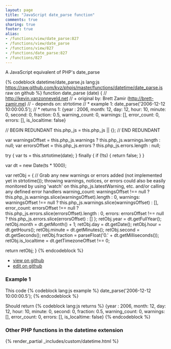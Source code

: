 ```yaml
---
layout: page
title: "JavaScript date_parse function"
comments: true
sharing: true
footer: true
alias:
- /functions/view/date_parse:827
- /functions/view/date_parse
- /functions/view/827
- /functions/date_parse:827
- /functions/827
---
```

<!-- Generated by Rakefile:build -->
A JavaScript equivalent of PHP's date_parse

{% codeblock datetime/date_parse.js lang:js https://raw.github.com/kvz/phpjs/master/functions/datetime/date_parse.js raw on github %}
function date_parse (date) {
  // http://kevin.vanzonneveld.net
  // +   original by: Brett Zamir (http://brett-zamir.me)
  // -    depends on: strtotime
  // *     example 1: date_parse('2006-12-12 10:00:00.5');
  // *     returns 1: {year : 2006, month: 12, day: 12, hour: 10, minute: 0, second: 0, fraction: 0.5, warning_count: 0, warnings: [], error_count: 0, errors: [], is_localtime: false}

  // BEGIN REDUNDANT
  this.php_js = this.php_js || {};
  // END REDUNDANT

  var warningsOffset = this.php_js.warnings ? this.php_js.warnings.length : null;
  var errorsOffset = this.php_js.errors ? this.php_js.errors.length : null;

  try {
    var ts = this.strtotime(date);
  } finally {
    if (!ts) {
      return false;
    }
  }

  var dt = new Date(ts * 1000);

  var retObj = { // Grab any new warnings or errors added (not implemented yet in strtotime()); throwing warnings, notices, or errors could also be easily monitored by using 'watch' on this.php_js.latestWarning, etc. and/or calling any defined error handlers
    warning_count: warningsOffset !== null ? this.php_js.warnings.slice(warningsOffset).length : 0,
    warnings: warningsOffset !== null ? this.php_js.warnings.slice(warningsOffset) : [],
    error_count: errorsOffset !== null ? this.php_js.errors.slice(errorsOffset).length : 0,
    errors: errorsOffset !== null ? this.php_js.errors.slice(errorsOffset) : []
  };
  retObj.year = dt.getFullYear();
  retObj.month = dt.getMonth() + 1;
  retObj.day = dt.getDate();
  retObj.hour = dt.getHours();
  retObj.minute = dt.getMinutes();
  retObj.second = dt.getSeconds();
  retObj.fraction = parseFloat('0.' + dt.getMilliseconds());
  retObj.is_localtime = dt.getTimezoneOffset !== 0;

  return retObj;
}
{% endcodeblock %}

 - [view on github](https://github.com/kvz/phpjs/blob/master/functions/datetime/date_parse.js)
 - [edit on github](https://github.com/kvz/phpjs/edit/master/functions/datetime/date_parse.js)

### Example 1
This code
{% codeblock lang:js example %}
date_parse('2006-12-12 10:00:00.5');
{% endcodeblock %}

Should return
{% codeblock lang:js returns %}
{year : 2006, month: 12, day: 12, hour: 10, minute: 0, second: 0, fraction: 0.5, warning_count: 0, warnings: [], error_count: 0, errors: [], is_localtime: false}
{% endcodeblock %}


### Other PHP functions in the datetime extension
{% render_partial _includes/custom/datetime.html %}
